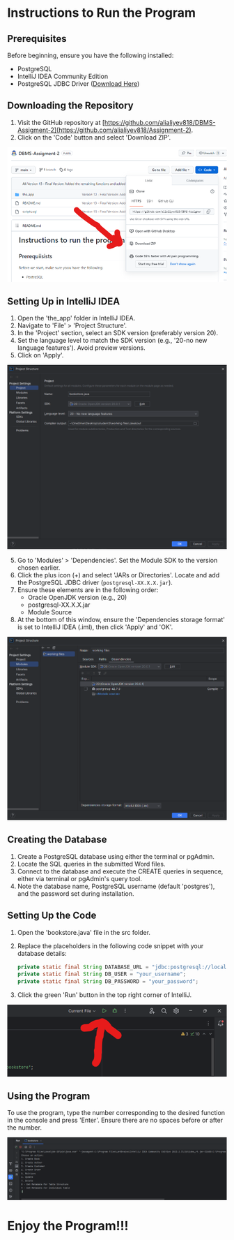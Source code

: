 # Instructions to Run the Program

## Prerequisites

Before beginning, ensure you have the following installed:

* PostgreSQL
* IntelliJ IDEA Community Edition
* PostgreSQL JDBC Driver ([Download Here](https://jdbc.postgresql.org/download/))

## Downloading the Repository

1. Visit the GitHub repository at [https://github.com/alialiyev818/DBMS-Assigment-2](https://github.com/alialiyev818/Assignment-2).
2. Click on the 'Code' button and select 'Download ZIP'.

![Alt text](image.png)

## Setting Up in IntelliJ IDEA

1. Open the 'the_app' folder in IntelliJ IDEA.
2. Navigate to 'File' > 'Project Structure'.
3. In the 'Project' section, select an SDK version (preferably version 20).
4. Set the language level to match the SDK version (e.g., '20-no new language features'). Avoid preview versions.
5. Click on 'Apply'.

![Alt text](image-1.png)

5. Go to 'Modules' > 'Dependencies'. Set the Module SDK to the version chosen earlier.
6. Click the plus icon (+) and select 'JARs or Directories'. Locate and add the PostgreSQL JDBC driver (`postgresql-XX.X.X.jar`).
7. Ensure these elements are in the following order:
   - Oracle OpenJDK version (e.g., 20)
   - postgresql-XX.X.X.jar
   - Module Source
8. At the bottom of this window, ensure the 'Dependencies storage format' is set to IntelliJ IDEA (.iml), then click 'Apply' and 'OK'.

![Alt text](image-2.png)

## Creating the Database

1. Create a PostgreSQL database using either the terminal or pgAdmin.
2. Locate the SQL queries in the submitted Word files.
3. Connect to the database and execute the CREATE queries in sequence, either via terminal or pgAdmin's query tool.
4. Note the database name, PostgreSQL username (default 'postgres'), and the password set during installation.

## Setting Up the Code

1. Open the 'bookstore.java' file in the src folder.
2. Replace the placeholders in the following code snippet with your database details:

    ```java
    private static final String DATABASE_URL = "jdbc:postgresql://localhost:5432/your_database_name";
    private static final String DB_USER = "your_username";
    private static final String DB_PASSWORD = "your_password";
    ```

3. Click the green 'Run' button in the top right corner of IntelliJ.

![Alt text](image-3.png)

## Using the Program

To use the program, type the number corresponding to the desired function in the console and press 'Enter'. Ensure there are no spaces before or after the number.

![Alt text](image-4.png)

# Enjoy the Program!!!